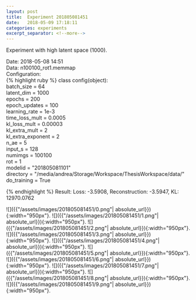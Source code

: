 ```yaml
---
layout: post
title:  Experiment 201805081451
date:   2018-05-09 17:18:11
categories: experiments
excerpt_separator: <!--more-->
---
```

Experiment with high latent space (1000).

 <!--more-->
Date: 2018-05-08 14:51  
Data: n100100_rot1.memmap  
Configuration:   
{% highlight ruby %}
class config(object):  
    batch_size = 64  
    latent_dim = 1000  
    epochs = 200  
    epoch_updates = 100  
    learning_rate = 1e-3   
    time_loss_mult = 0.0005   
    kl_loss_mult = 0.00003  
    kl_extra_mult = 2   
    kl_extra_exponent = 2  
    n_ae = 5  
    input_s = 128  
    numimgs = 100100  
    rot = 1  
    modelid = "201805081101"  
    directory = "/media/andrea/Storage/Workspace/ThesisWorkspace/data/"  
    do_training = True  
  
{% endhighlight %}
Result: Loss: -3.5908, Reconstruction: -3.5947, KL: 12970.0762  

![]({{"/assets/images/201805081451/0.png"| absolute_url}}){:width="950px"}.
![]({{"/assets/images/201805081451/1.png"| absolute_url}}){:width="950px"}.
![]({{"/assets/images/201805081451/2.png"| absolute_url}}){:width="950px"}.
![]({{"/assets/images/201805081451/3.png"| absolute_url}}){:width="950px"}.
![]({{"/assets/images/201805081451/4.png"| absolute_url}}){:width="950px"}.
![]({{"/assets/images/201805081451/5.png"| absolute_url}}){:width="950px"}.
![]({{"/assets/images/201805081451/6.png"| absolute_url}}){:width="950px"}.
![]({{"/assets/images/201805081451/7.png"| absolute_url}}){:width="950px"}.
![]({{"/assets/images/201805081451/8.png"| absolute_url}}){:width="950px"}.
![]({{"/assets/images/201805081451/9.png"| absolute_url}}){:width="950px"}.
